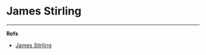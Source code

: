 James Stirling
==============


---

**Refs**

* [James Stirling][james-stiring]




[james-stiring]: http://en.wikipedia.org/wiki/James_Stirling_(mathematician)